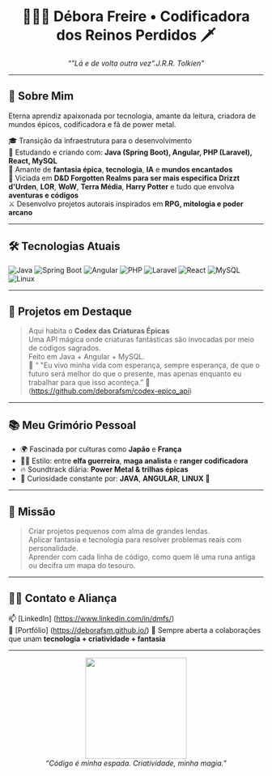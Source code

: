 <h1 align="center">🧝🏻‍♀️ Débora Freire • Codificadora dos Reinos Perdidos 🗡️</h1>
<p align="center">
  <em>“"Lá e de volta outra vez".J.R.R. Tolkien”</em>  
</p>

---

## 🧙 Sobre Mim
Eterna aprendiz apaixonada por tecnologia, amante da leitura, criadora de mundos épicos, codificadora e fã de power metal.

🎓 Transição da infraestrutura para o desenvolvimento  
🧠 Estudando e criando com: **Java (Spring Boot), Angular, PHP (Laravel), React, MySQL**  
🧩 Amante de **fantasia épica**, **tecnologia**, **IA** e **mundos encantados**  
🎲 Viciada em **D&D  Forgotten Realms para ser mais especifica Drizzt d'Urden**, **LOR**, **WoW**, **Terra Média**, **Harry Potter** e tudo que envolva **aventuras e códigos**  
⚔️ Desenvolvo projetos autorais inspirados em **RPG, mitologia e poder arcano**

---

## 🛠️ Tecnologias Atuais

![Java](https://img.shields.io/badge/-Java-000?style=flat&logo=openjdk&logoColor=white)
![Spring Boot](https://img.shields.io/badge/-SpringBoot-6DB33F?style=flat&logo=springboot&logoColor=white)
![Angular](https://img.shields.io/badge/-Angular-DD0031?style=flat&logo=angular&logoColor=white)
![PHP](https://img.shields.io/badge/-PHP-777BB4?style=flat&logo=php&logoColor=white)
![Laravel](https://img.shields.io/badge/-Laravel-F55247?style=flat&logo=laravel&logoColor=white)
![React](https://img.shields.io/badge/-React-61DAFB?style=flat&logo=react&logoColor=black)
![MySQL](https://img.shields.io/badge/-MySQL-4479A1?style=flat&logo=mysql&logoColor=white)
![Linux](https://img.shields.io/badge/-Linux-FCC624?style=flat&logo=linux&logoColor=black)

---

## 🌌 Projetos em Destaque

> Aqui habita o **Codex das Criaturas Épicas**  
> Uma API mágica onde criaturas fantásticas são invocadas por meio de códigos sagrados.  
> Feito em Java + Angular + MySQL.  
🔮 “ "Eu vivo minha vida com esperança, sempre esperança, de que o futuro será melhor do que o presente, mas apenas enquanto eu trabalhar para que isso aconteça.” 
📜 (https://github.com/deborafsm/codex-epico_api)

---

## 📚 Meu Grimório Pessoal

- 🌍 Fascinada por culturas como **Japão** e **França**
- 🧝‍♀️ Estilo: entre **elfa guerreira**, **maga analista** e **ranger codificadora**
- 🔥 Soundtrack diária: **Power Metal & trilhas épicas**
- 🧪 Curiosidade constante por: **JAVA**, **ANGULAR**, **LINUX 🐧**

---

## 🧭 Missão

> Criar projetos pequenos com alma de grandes lendas.  
> Aplicar fantasia e tecnologia para resolver problemas reais com personalidade.  
> Aprender com cada linha de código, como quem lê uma runa antiga ou decifra um mapa do tesouro.

---

## 🧙‍♀️ Contato e Aliança

📫 [LinkedIn] (https://www.linkedin.com/in/dmfs/)  
📁 [Portfólio] (https://deborafsm.github.io/)
🧩 Sempre aberta a colaborações que unam **tecnologia + criatividade + fantasia**

---

<p align="center">
  <img src="https://media.tenor.com/T0I-QMcjtzUAAAAC/magic-cast.gif" width="200"/><br>
  <em>“Código é minha espada. Criatividade, minha magia.”</em>
</p>
